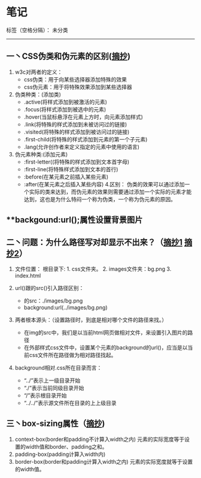 ﻿# 笔记

标签（空格分隔）： 未分类

---
## **一丶CSS伪类和伪元素的区别**([摘抄](https://segmentfault.com/a/1190000000484493))
1. w3c对两者的定义：
    - css伪类：用于向某些选择器添加特殊的效果
    - css伪元素：用于将特殊效果添加到某些选择器
2. 伪类种类：(添加类)
    - .active(将样式添加到被激活的元素)
    - .focus(将样式添加到被选中的元素)
    - .hover(当鼠标悬浮在元素上方时，向元素添加样式)
    - .link(将特殊的样式添加到未被访问过的链接)
    - .visited(将特殊的样式添加到被访问过的链接)
    - .first-child(将特殊的样式添加到元素的第一个子元素)
    - .lang(允许创作者来定义指定的元素中使用的语言)
3. 伪元素种类:(添加元素)
    - :first-letter((将特殊的样式添加到文本首字母)
    - :first-line(将特殊样式添加到文本的首行)
    - :before(在某元素之前插入某些元素)
    - :after(在某元素之后插入某些内容)
4.区别：
    伪类的效果可以通过添加一个实际的类来达到，而伪元素的效果则需要通过添加一个实际的元素才能达到，这也是为什么特闷一个称为伪类，一个称为伪元素的原因。
## **backgound:url();属性设置背景图片
## **二丶问题：为什么路径写对却显示不出来？**（[摘抄1](http://m.blog.csdn.net/article/details?id=23284119)     [摘抄2](http://m.blog.csdn.net/article/details?id=23284119)）
1. 文件位置：
    根目录下:
        1. css文件夹。
        2. images文件夹：bg.png
        3. index.html
2. url()跟<img>的src()引入路径区别：
    - <img>的src：./images/bg.png
    - background:url(../images/bg.png)

3. 两者根本源头：（设置路径时，到底是相对哪个文件的路径来找。）
    - 在img的src中，我们是以当前html网页做相对文件，来设置引入图片的路径
    - 在外部样式css文件中，设置某个元素的background的url()，应当是以当前css文件所在路径做为相对路径找起。
4. background相对.css所在目录而言：
    - “../”表示上一级目录开始
    - “./”表示当前同级目录开始
    - “/”表示根目录开始
    - “../../”表示源文件所在目录的上上级目录
## **三丶box-sizing属性**（[摘抄](http://www.w3chtml.com/css3/properties/user-interface/box-sizing.html))
1. context-box(border和padding不计算入width之内)
    元素的实际宽度等于设置的width值和border、padding之和。
2. padding-box(padding计算入width内)
3. border-box(border和padding计算入width之内)
    元素的实际宽度就等于设置的width值。

